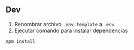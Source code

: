 ## Dev

1. Renombrar archivo `.env.template` a `.env`
2. Ejecutar comando para instalar dependencias
```
npm install
```